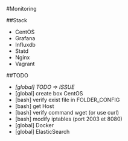 #Monitoring

##Stack

* CentOS
* Grafana
* Influxdb
* Statd
* Nginx
* Vagrant

##TODO
* *[global] TODO => ISSUE*
* [global] create box CentOS
* [bash] verify exist file in FOLDER_CONFIG 
* [bash] get Host 
* [bash] verify command wget (or use curl)
* [bash] modify iptables (port 2003 et 8080)
* [global] Docker
* [global] ElasticSearch

